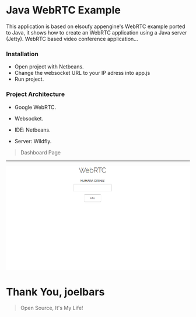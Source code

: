 Java WebRTC Example
==================

This application is based on elsoufy appengine's WebRTC example ported to Java, it shows how to create an WebRTC
application using a Java server (Jetty). WebRTC based video conference application...

### Installation

- Open project with Netbeans.
- Change the websocket URL to your IP adress into app.js
- Run project.

### Project Architecture
- Google WebRTC.
- Websocket.

- IDE: Netbeans.
- Server: Wildfly.

>Dashboard Page
 ----
 ![Dashboard Page](https://github.com/mustafaynk/java-webrtc/blob/master/dashboard.PNG?raw=true)

# Thank You, joelbars

> Open Source, It's My Life!
